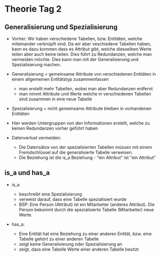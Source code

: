 # Theorie Tag 2

## Generalisierung und Spezialisierung

- Vorher: Wir haben verschiedene Tabellen, bzw. Entitäten, welche miteinander verknüpft sind. Da wir aber veschiedene Tabellen haben, kann es dazu kommen dass es Attribut gibt, welche diesselben Werte teilen aber auch keine teilen. Dies führt zu Redundanzen, welche man vermeiden möchte. Dies kann man mit der Generalisierung und Spezialisierung machen.



- Generalisierung = gemeinsame Attribute von verschiedenen Entitäten in einem allgemeinen Entitätstyp zusammenfassen
    - man erstellt mehr Tabellen, wobei man aber Redundanzen entfernt
    - man nimmt Attribute und Werte welche in verschiedenen Tabellen sind zusammen in eine neue Tabelle

- Spezialisierung = nicht gemeinsame Attribute bleiben in vorhandenen Entitäten
- Hier werden Untergruppen von den Informationen erstellt, welche zu keinen Redundanzen vorher geführt haben


- Datenverlust vermeiden:
    - Die Datensätze von der spezialisierten Tabellen müssen mit einem Fremdschlüssel auf die generalisierte Tabelle verweisen.
    - Die Beziehung ist die is_a Beziehung
          - "ein Attribut" ist "ein Attribut"



## is_a und has_a

- is_a
    - beschreibt eine Spezialisierung
    - verweist darauf, dass eine Tabelle spezialisiert wurde
    - BSP: Eine Person (Attribut) ist ein Mitarbeiter (anderes Attribut). Die Person bekommt durch die spezialisierte Tabelle (Mitarbeiter) neue Werte.


- has_a:
    - Eine Entität hat eine Beziehung zu einer anderen Entität, bzw. eine Tabelle gehört zu einer anderen Tabelle
    - zeigt keine Generalisierung oder Spezialisierung an
    - zeigt, dass eine Tabelle Werte einer anderen Tabelle besitzt
